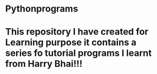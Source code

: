 # Pythonprograms
# This repository I have created for Learning purpose it contains a series fo tutorial programs I learnt from Harry Bhai!!!
